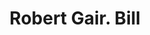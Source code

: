 ---
doi: 10.7916/D8SX7R8T
date_other: '1890'
date_other_textual: 1890-1899
form: printed ephemera
genre:
- Invoices
name:
- Robert Gair
object_in_context_url: https://biggert.cul.columbia.edu/items/view/ave_biggert_01107
subject_hierarchical_geographic:
- New York, New York, United States
subject_name:
- Robert Gair
title: Robert Gair. Bill
sort_title: Robert Gair. Bill
call_number: ave_biggert_01107
coordinates:
- 40.71277777777778,-74.00583333333333
pid: ave_biggert_01107
identifiers: ave_biggert_01107
permalink: /biggert/ave_biggert_01107/
layout: iiif-image-page
---